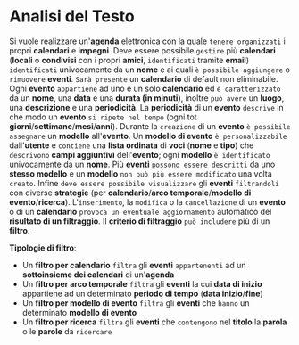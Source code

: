 Analisi del Testo
===
Si vuole realizzare un'**agenda** elettronica con la quale `tenere organizzati` i propri **calendari** e **impegni**. Deve essere possibile `gestire` più **calendari** (**locali** o **condivisi** con i propri **amici**, `identificati` tramite **email**) `identificati` univocamente da un **nome** e ai quali `è possibile aggiungere` o `rimuovere` **eventi**. `Sarà presente` un **calendario** di default non eliminabile.  Ogni **evento** `appartiene` ad uno e un solo **calendario** ed `è caratterizzato` da un **nome**, una **data** e una **durata (in minuti)**, inoltre `può avere` un **luogo**,  una **descrizione** e una **periodicità**. La **periodicità** di un **evento** `descrive` in che modo un **evento** `si ripete nel tempo` (ogni tot **giorni**/**settimane**/**mesi**/**anni**). Durante la `creazione` di un **evento** `è possibile assegnare` un **modello** all'**evento**. Un **modello di evento** `è personalizzabile` dall'**utente** e `contiene` una **lista ordinata** di **voci** (**nome** e **tipo**) che `descrivono` **campi aggiuntivi** dell'**evento**; ogni **modello** `è identificato` univocamente da un **nome**. Più **eventi** `possono essere descritti` da uno **stesso modello** e un **modello** `non può più essere modificato` una volta `creato`. Infine `deve essere possibile visualizzare` gli **eventi** `filtrandoli` con diverse **strategie** (per **calendario**/**arco temporale**/**modello di evento**/**ricerca**). L'`inserimento`, la `modifica` o la `cancellazione` di un **evento** o di un **calendario** `provoca un eventuale aggiornamento` automatico del **risultato di un filtraggio**. Il **criterio di filtraggio** `può includere` più di un **filtro**.

**Tipologie di filtro**:

* Un **filtro per calendario** `filtra` gli **eventi** `appartenenti` ad un **sottoinsieme dei calendari** di un'**agenda** 
* Un **filtro per arco temporale** `filtra` gli **eventi** la cui **data di inizio** appartiene ad un determinato **periodo di tempo** (**data inizio**/**fine**)
* Un **filtro per modello di evento** `filtra` gli **eventi** che `hanno` un determinato **modello di evento**
* Un **filtro per ricerca** `filtra` gli **eventi** che `contengono` nel **titolo** la **parola** o le **parole** da `ricercare`
